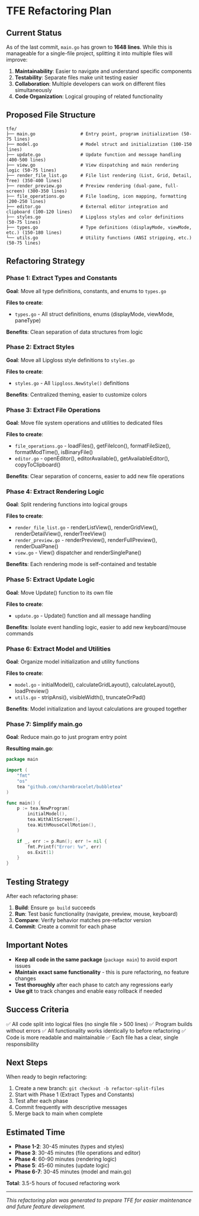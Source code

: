 # TFE Refactoring Plan

## Current Status

As of the last commit, `main.go` has grown to **1648 lines**. While this is manageable for a single-file project, splitting it into multiple files will improve:

1. **Maintainability**: Easier to navigate and understand specific components
2. **Testability**: Separate files make unit testing easier
3. **Collaboration**: Multiple developers can work on different files simultaneously
4. **Code Organization**: Logical grouping of related functionality

## Proposed File Structure

```
tfe/
├── main.go                 # Entry point, program initialization (50-75 lines)
├── model.go                # Model struct and initialization (100-150 lines)
├── update.go               # Update function and message handling (400-500 lines)
├── view.go                 # View dispatching and main rendering logic (50-75 lines)
├── render_file_list.go     # File list rendering (List, Grid, Detail, Tree) (350-400 lines)
├── render_preview.go       # Preview rendering (dual-pane, full-screen) (300-350 lines)
├── file_operations.go      # File loading, icon mapping, formatting (200-250 lines)
├── editor.go               # External editor integration and clipboard (100-120 lines)
├── styles.go               # Lipgloss styles and color definitions (50-75 lines)
├── types.go                # Type definitions (displayMode, viewMode, etc.) (150-180 lines)
└── utils.go                # Utility functions (ANSI stripping, etc.) (50-75 lines)
```

## Refactoring Strategy

### Phase 1: Extract Types and Constants
**Goal**: Move all type definitions, constants, and enums to `types.go`

**Files to create**:
- `types.go` - All struct definitions, enums (displayMode, viewMode, paneType)

**Benefits**: Clean separation of data structures from logic

### Phase 2: Extract Styles
**Goal**: Move all Lipgloss style definitions to `styles.go`

**Files to create**:
- `styles.go` - All `lipgloss.NewStyle()` definitions

**Benefits**: Centralized theming, easier to customize colors

### Phase 3: Extract File Operations
**Goal**: Move file system operations and utilities to dedicated files

**Files to create**:
- `file_operations.go` - loadFiles(), getFileIcon(), formatFileSize(), formatModTime(), isBinaryFile()
- `editor.go` - openEditor(), editorAvailable(), getAvailableEditor(), copyToClipboard()

**Benefits**: Clear separation of concerns, easier to add new file operations

### Phase 4: Extract Rendering Logic
**Goal**: Split rendering functions into logical groups

**Files to create**:
- `render_file_list.go` - renderListView(), renderGridView(), renderDetailView(), renderTreeView()
- `render_preview.go` - renderPreview(), renderFullPreview(), renderDualPane()
- `view.go` - View() dispatcher and renderSinglePane()

**Benefits**: Each rendering mode is self-contained and testable

### Phase 5: Extract Update Logic
**Goal**: Move Update() function to its own file

**Files to create**:
- `update.go` - Update() function and all message handling

**Benefits**: Isolate event handling logic, easier to add new keyboard/mouse commands

### Phase 6: Extract Model and Utilities
**Goal**: Organize model initialization and utility functions

**Files to create**:
- `model.go` - initialModel(), calculateGridLayout(), calculateLayout(), loadPreview()
- `utils.go` - stripAnsi(), visibleWidth(), truncateOrPad()

**Benefits**: Model initialization and layout calculations are grouped together

### Phase 7: Simplify main.go
**Goal**: Reduce main.go to just program entry point

**Resulting main.go**:
```go
package main

import (
	"fmt"
	"os"
	tea "github.com/charmbracelet/bubbletea"
)

func main() {
	p := tea.NewProgram(
		initialModel(),
		tea.WithAltScreen(),
		tea.WithMouseCellMotion(),
	)

	if _, err := p.Run(); err != nil {
		fmt.Printf("Error: %v", err)
		os.Exit(1)
	}
}
```

## Testing Strategy

After each refactoring phase:

1. **Build**: Ensure `go build` succeeds
2. **Run**: Test basic functionality (navigate, preview, mouse, keyboard)
3. **Compare**: Verify behavior matches pre-refactor version
4. **Commit**: Create a commit for each phase

## Important Notes

- **Keep all code in the same package** (`package main`) to avoid export issues
- **Maintain exact same functionality** - this is pure refactoring, no feature changes
- **Test thoroughly** after each phase to catch any regressions early
- **Use git** to track changes and enable easy rollback if needed

## Success Criteria

✅ All code split into logical files (no single file > 500 lines)
✅ Program builds without errors
✅ All functionality works identically to before refactoring
✅ Code is more readable and maintainable
✅ Each file has a clear, single responsibility

## Next Steps

When ready to begin refactoring:

1. Create a new branch: `git checkout -b refactor-split-files`
2. Start with Phase 1 (Extract Types and Constants)
3. Test after each phase
4. Commit frequently with descriptive messages
5. Merge back to main when complete

## Estimated Time

- **Phase 1-2**: 30-45 minutes (types and styles)
- **Phase 3**: 30-45 minutes (file operations and editor)
- **Phase 4**: 60-90 minutes (rendering logic)
- **Phase 5**: 45-60 minutes (update logic)
- **Phase 6-7**: 30-45 minutes (model and main.go)

**Total**: 3.5-5 hours of focused refactoring work

---

*This refactoring plan was generated to prepare TFE for easier maintenance and future feature development.*
